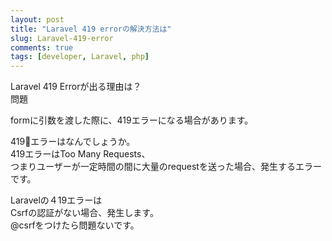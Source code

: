 ```yaml
---
layout: post
title: "Laravel 419 errorの解決方法は"
slug: Laravel-419-error
comments: true
tags: [developer, Laravel, php]
---
```

Laravel 419 Errorが出る理由は？      
問題
<!-- <img src="https://drive.google.com/uc?export=view&id=1OwkpAE6vTWfUsXzioRFHQLvH0Fl-jFPO"  width="700" height="370"> -->

formに引数を渡した際に、419エラーになる場合があります。  
      
419エラーはなんでしょうか。  
419エラーはToo Many Requests、  
つまりユーザーが一定時間の間に大量のrequestを送った場合、発生するエラーです。  
    
Laravelの４19エラーは  
Csrfの認証がない場合、発生します。  
@csrfをつけたら問題ないです。